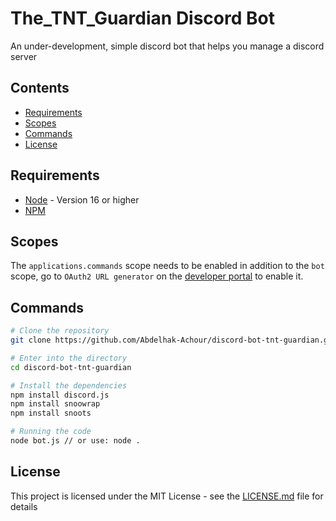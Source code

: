 # The_TNT_Guardian Discord Bot
An under-development, simple discord bot that helps you manage a discord server
## Contents

* [Requirements](#requirements)
* [Scopes](#scopes)
* [Commands](#commands)
* [License](#license)

## Requirements

- [Node](https://nodejs.org/en/) - Version 16 or higher
- [NPM](https://www.npmjs.com/)

## Scopes

The `applications.commands` scope needs to be enabled in addition to the `bot` scope, go to `OAuth2 URL generator` on the [developer portal](https://discord.com/developers/applications/) to enable it.

## Commands

```bash
# Clone the repository
git clone https://github.com/Abdelhak-Achour/discord-bot-tnt-guardian.git

# Enter into the directory
cd discord-bot-tnt-guardian

# Install the dependencies
npm install discord.js
npm install snoowrap
npm install snoots

# Running the code
node bot.js // or use: node .
```

## License

This project is licensed under the MIT License - see the [LICENSE.md](LICENSE) file for details
